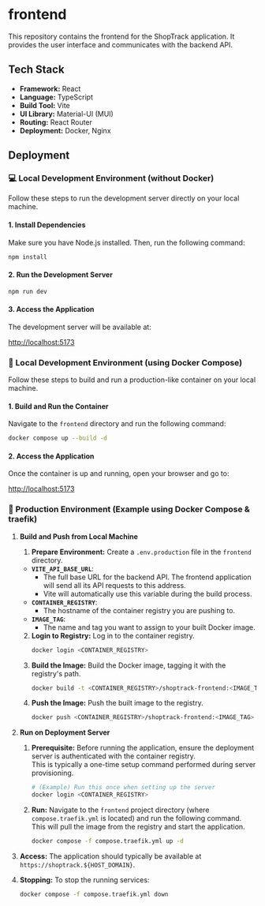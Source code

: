 # frontend

This repository contains the frontend for the ShopTrack application. It provides the user interface and communicates with the backend API.

## Tech Stack

- **Framework:** React
- **Language:** TypeScript
- **Build Tool:** Vite
- **UI Library:** Material-UI (MUI)
- **Routing:** React Router
- **Deployment:** Docker, Nginx

## Deployment

### 💻 Local Development Environment (without Docker)

Follow these steps to run the development server directly on your local machine.

#### 1. Install Dependencies

Make sure you have Node.js installed. Then, run the following command:

```bash
npm install
```

#### 2. Run the Development Server

```bash
npm run dev
```

#### 3. Access the Application

The development server will be available at:

[http://localhost:5173](http://localhost:5173)

### 🐳 Local Development Environment (using Docker Compose)

Follow these steps to build and run a production-like container on your local machine.

#### 1. Build and Run the Container

Navigate to the `frontend` directory and run the following command:

```bash
docker compose up --build -d
```

#### 2. Access the Application

Once the container is up and running, open your browser and go to:

[http://localhost:5173](http://localhost:5173)

### 🚀 Production Environment (Example using Docker Compose & traefik)


1.  **Build and Push from Local Machine**
    1.  **Prepare Environment:** Create a `.env.production` file in the `frontend` directory.

    * **`VITE_API_BASE_URL`**:
        * The full base URL for the backend API. The frontend application will send all its API requests to this address.
        * Vite will automatically use this variable during the build process.
    * **`CONTAINER_REGISTRY`**:
        * The hostname of the container registry you are pushing to.
    * **`IMAGE_TAG`**:
        * The name and tag you want to assign to your built Docker image.

    2.  **Login to Registry:** Log in to the container registry.
        ```bash
        docker login <CONTAINER_REGISTRY>
        ```
    3.  **Build the Image:** Build the Docker image, tagging it with the registry's path.
        ```bash
        docker build -t <CONTAINER_REGISTRY>/shoptrack-frontend:<IMAGE_TAG> .
        ```
    4.  **Push the Image:** Push the built image to the registry.
        ```bash
        docker push <CONTAINER_REGISTRY>/shoptrack-frontend:<IMAGE_TAG>
        ```
2.  **Run on Deployment Server**
    1.  **Prerequisite:** Before running the application, ensure the deployment server is authenticated with the container registry.  
        This is typically a one-time setup command performed during server provisioning.
        ```bash
        # (Example) Run this once when setting up the server
        docker login <CONTAINER_REGISTRY>
        ```
    2.  **Run:** Navigate to the `frontend` project directory (where `compose.traefik.yml` is located) and run the following command.  
        This will pull the image from the registry and start the application.
        ```bash
        docker compose -f compose.traefik.yml up -d
        ```
3.  **Access:** The application should typically be available at `https://shoptrack.${HOST_DOMAIN}`.

4.  **Stopping:** To stop the running services:
    ```bash
    docker compose -f compose.traefik.yml down
    ```
